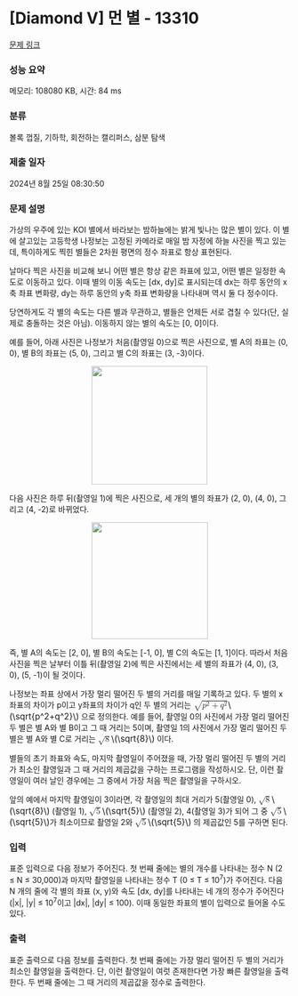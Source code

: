 # [Diamond V] 먼 별 - 13310 

[문제 링크](https://www.acmicpc.net/problem/13310) 

### 성능 요약

메모리: 108080 KB, 시간: 84 ms

### 분류

볼록 껍질, 기하학, 회전하는 캘리퍼스, 삼분 탐색

### 제출 일자

2024년 8월 25일 08:30:50

### 문제 설명

<p>가상의 우주에 있는 KOI 별에서 바라보는 밤하늘에는 밝게 빛나는 많은 별이 있다. 이 별에 살고있는 고등학생 나정보는 고정된 카메라로 매일 밤 자정에 하늘 사진을 찍고 있는데, 특이하게도 찍힌 별들은 2차원 평면의 정수 좌표로 항상 표현된다.</p>

<p>날마다 찍은 사진을 비교해 보니 어떤 별은 항상 같은 좌표에 있고, 어떤 별은 일정한 속도로 이동하고 있다. 이때 별의 이동 속도는 [dx, dy]로 표시되는데 dx는 하루 동안의 x축 좌표 변화량, dy는 하루 동안의 y축 좌표 변화량을 나타내며 역시 둘 다 정수이다.</p>

<p>당연하게도 각 별의 속도는 다른 별과 무관하고, 별들은 언제든 서로 겹칠 수 있다(단, 실제로 충돌하는 것은 아님). 이동하지 않는 별의 속도는 [0, 0]이다. </p>

<p>예를 들어, 아래 사진은 나정보가 처음(촬영일 0)으로 찍은 사진으로, 별 A의 좌표는 (0, 0), 별 B의 좌표는 (5, 0), 그리고 별 C의 좌표는 (3, -3)이다.</p>

<p style="text-align: center;"><img alt="" src="https://onlinejudgeimages.s3-ap-northeast-1.amazonaws.com/problem/13309/1.png" style="height:213px; width:208px"></p>

<p>다음 사진은 하루 뒤(촬영일 1)에 찍은 사진으로, 세 개의 별의 좌표가 (2, 0), (4, 0), 그리고 (4, -2)로 바뀌었다.</p>

<p style="text-align: center;"><img alt="" src="https://onlinejudgeimages.s3-ap-northeast-1.amazonaws.com/problem/13309/2.png" style="height:210px; width:209px"></p>

<p>즉, 별 A의 속도는 [2, 0], 별 B의 속도는 [-1, 0], 별 C의 속도는 [1, 1]이다. 따라서 처음 사진을 찍은 날부터 이틀 뒤(촬영일 2)에 찍은 사진에서는 세 별의 좌표가 (4, 0), (3, 0), (5, -1)이 될 것이다.</p>

<p>나정보는 좌표 상에서 가장 멀리 떨어진 두 별의 거리를 매일 기록하고 있다. 두 별의 x좌표의 차이가 p이고 y좌표의 차이가 q인 두 별의 거리는 <mjx-container class="MathJax" jax="CHTML" style="font-size: 109%; position: relative;"><mjx-math class="MJX-TEX" aria-hidden="true"><mjx-msqrt><mjx-sqrt><mjx-surd><mjx-mo class="mjx-sop"><mjx-c class="mjx-c221A TEX-S1"></mjx-c></mjx-mo></mjx-surd><mjx-box style="padding-top: 0.131em;"><mjx-msup><mjx-mi class="mjx-i"><mjx-c class="mjx-c1D45D TEX-I"></mjx-c></mjx-mi><mjx-script style="vertical-align: 0.289em;"><mjx-mn class="mjx-n" size="s"><mjx-c class="mjx-c32"></mjx-c></mjx-mn></mjx-script></mjx-msup><mjx-mo class="mjx-n" space="3"><mjx-c class="mjx-c2B"></mjx-c></mjx-mo><mjx-msup space="3"><mjx-mi class="mjx-i"><mjx-c class="mjx-c1D45E TEX-I"></mjx-c></mjx-mi><mjx-script style="vertical-align: 0.289em; margin-left: 0.051em;"><mjx-mn class="mjx-n" size="s"><mjx-c class="mjx-c32"></mjx-c></mjx-mn></mjx-script></mjx-msup></mjx-box></mjx-sqrt></mjx-msqrt></mjx-math><mjx-assistive-mml unselectable="on" display="inline"><math xmlns="http://www.w3.org/1998/Math/MathML"><msqrt><msup><mi>p</mi><mn>2</mn></msup><mo>+</mo><msup><mi>q</mi><mn>2</mn></msup></msqrt></math></mjx-assistive-mml><span aria-hidden="true" class="no-mathjax mjx-copytext">\(\sqrt{p^2+q^2}\)</span></mjx-container> 으로 정의한다. 예를 들어, 촬영일 0의 사진에서 가장 멀리 떨어진 두 별은 별 A와 별 B이고 그 때 거리는 5이며, 촬영일 1의 사진에서 가장 멀리 떨어진 두 별은 별 A와 별 C로 거리는 <mjx-container class="MathJax" jax="CHTML" style="font-size: 109%; position: relative;"><mjx-math class="MJX-TEX" aria-hidden="true"><mjx-msqrt><mjx-sqrt><mjx-surd><mjx-mo class="mjx-n"><mjx-c class="mjx-c221A"></mjx-c></mjx-mo></mjx-surd><mjx-box style="padding-top: 0.163em;"><mjx-mn class="mjx-n"><mjx-c class="mjx-c38"></mjx-c></mjx-mn></mjx-box></mjx-sqrt></mjx-msqrt></mjx-math><mjx-assistive-mml unselectable="on" display="inline"><math xmlns="http://www.w3.org/1998/Math/MathML"><msqrt><mn>8</mn></msqrt></math></mjx-assistive-mml><span aria-hidden="true" class="no-mathjax mjx-copytext">\(\sqrt{8}\)</span></mjx-container> 이다.</p>

<p>별들의 초기 좌표와 속도, 마지막 촬영일이 주어졌을 때, 가장 멀리 떨어진 두 별의 거리가 최소인 촬영일과 그 때 거리의 제곱값을 구하는 프로그램을 작성하시오. 단, 이런 촬영일이 여러 날인 경우에는 그 중에서 가장 처음 찍은 촬영일을 구하시오.</p>

<p>앞의 예에서 마지막 촬영일이 3이라면, 각 촬영일의 최대 거리가 5(촬영일 0), <mjx-container class="MathJax" jax="CHTML" style="font-size: 109%; position: relative;"><mjx-math class="MJX-TEX" aria-hidden="true"><mjx-msqrt><mjx-sqrt><mjx-surd><mjx-mo class="mjx-n"><mjx-c class="mjx-c221A"></mjx-c></mjx-mo></mjx-surd><mjx-box style="padding-top: 0.163em;"><mjx-mn class="mjx-n"><mjx-c class="mjx-c38"></mjx-c></mjx-mn></mjx-box></mjx-sqrt></mjx-msqrt></mjx-math><mjx-assistive-mml unselectable="on" display="inline"><math xmlns="http://www.w3.org/1998/Math/MathML"><msqrt><mn>8</mn></msqrt></math></mjx-assistive-mml><span aria-hidden="true" class="no-mathjax mjx-copytext">\(\sqrt{8}\)</span></mjx-container> (촬영일 1), <mjx-container class="MathJax" jax="CHTML" style="font-size: 109%; position: relative;"><mjx-math class="MJX-TEX" aria-hidden="true"><mjx-msqrt><mjx-sqrt><mjx-surd><mjx-mo class="mjx-n"><mjx-c class="mjx-c221A"></mjx-c></mjx-mo></mjx-surd><mjx-box style="padding-top: 0.163em;"><mjx-mn class="mjx-n"><mjx-c class="mjx-c35"></mjx-c></mjx-mn></mjx-box></mjx-sqrt></mjx-msqrt></mjx-math><mjx-assistive-mml unselectable="on" display="inline"><math xmlns="http://www.w3.org/1998/Math/MathML"><msqrt><mn>5</mn></msqrt></math></mjx-assistive-mml><span aria-hidden="true" class="no-mathjax mjx-copytext">\(\sqrt{5}\)</span></mjx-container> (촬영일 2), 4(촬영일 3)가 되어 그 중 <mjx-container class="MathJax" jax="CHTML" style="font-size: 109%; position: relative;"><mjx-math class="MJX-TEX" aria-hidden="true"><mjx-msqrt><mjx-sqrt><mjx-surd><mjx-mo class="mjx-n"><mjx-c class="mjx-c221A"></mjx-c></mjx-mo></mjx-surd><mjx-box style="padding-top: 0.163em;"><mjx-mn class="mjx-n"><mjx-c class="mjx-c35"></mjx-c></mjx-mn></mjx-box></mjx-sqrt></mjx-msqrt></mjx-math><mjx-assistive-mml unselectable="on" display="inline"><math xmlns="http://www.w3.org/1998/Math/MathML"><msqrt><mn>5</mn></msqrt></math></mjx-assistive-mml><span aria-hidden="true" class="no-mathjax mjx-copytext">\(\sqrt{5}\)</span></mjx-container>가 최소이므로 촬영일 2와 <mjx-container class="MathJax" jax="CHTML" style="font-size: 109%; position: relative;"><mjx-math class="MJX-TEX" aria-hidden="true"><mjx-msqrt><mjx-sqrt><mjx-surd><mjx-mo class="mjx-n"><mjx-c class="mjx-c221A"></mjx-c></mjx-mo></mjx-surd><mjx-box style="padding-top: 0.163em;"><mjx-mn class="mjx-n"><mjx-c class="mjx-c35"></mjx-c></mjx-mn></mjx-box></mjx-sqrt></mjx-msqrt></mjx-math><mjx-assistive-mml unselectable="on" display="inline"><math xmlns="http://www.w3.org/1998/Math/MathML"><msqrt><mn>5</mn></msqrt></math></mjx-assistive-mml><span aria-hidden="true" class="no-mathjax mjx-copytext">\(\sqrt{5}\)</span></mjx-container> 의 제곱값인 5를 구하면 된다.</p>

### 입력 

 <p>표준 입력으로 다음 정보가 주어진다. 첫 번째 줄에는 별의 개수를 나타내는 정수 N (2 ≤ N ≤ 30,000)과 마지막 촬영일을 나타내는 정수 T (0 ≤ T ≤ 10<sup>7</sup>)가 주어진다. 다음 N 개의 줄에 각 별의 좌표 (x, y)와 속도 [dx, dy]를 나타내는 네 개의 정수가 주어진다 (|x|, |y| ≤ 10<sup>7</sup>이고 |dx|, |dy| ≤ 100). 이때 동일한 좌표의 별이 입력으로 들어올 수도 있다.</p>

### 출력 

 <p>표준 출력으로 다음 정보를 출력한다. 첫 번째 줄에는 가장 멀리 떨어진 두 별의 거리가 최소인 촬영일을 출력한다. 단, 이런 촬영일이 여럿 존재한다면 가장 빠른 촬영일을 출력한다. 두 번째 줄에는 그 때 거리의 제곱값을 정수로 출력한다.</p>


